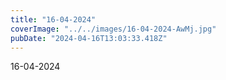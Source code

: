 ```yaml
---
title: "16-04-2024"
coverImage: "../../images/16-04-2024-AwMj.jpg"
pubDate: "2024-04-16T13:03:33.418Z"
---
```


16-04-2024
